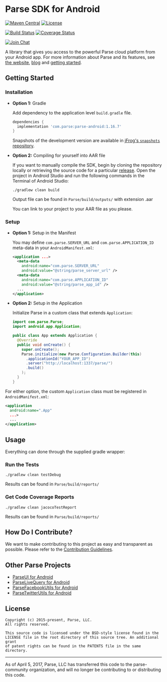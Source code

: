 # Parse SDK for Android

[![Maven Central][maven-svg]][maven-link]
[![License][license-svg]][license-link]

[![Build Status][build-status-svg]][build-status-link]
[![Coverage Status][coverage-status-svg]][coverage-status-link]

[![Join Chat](https://img.shields.io/badge/gitter-join%20chat%20%E2%86%92-brightgreen.svg)](https://gitter.im/ParsePlatform/Chat)

A library that gives you access to the powerful Parse cloud platform from your Android app.
For more information about Parse and its features, see [the website][parseplatform.org], [blog][blog] and [getting started][guide].

## Getting Started
### Installation
- **Option 1:** Gradle

  Add dependency to the application level `build.gradle` file.

  ```groovy
  dependencies {
    implementation 'com.parse:parse-android:1.16.7'
  }
  ```

  Snapshots of the development version are available in [jFrog's `snapshots` repository][snap].

- **Option 2:** Compiling for yourself into AAR file

  If you want to manually compile the SDK, begin by cloning the repository locally or retrieving the source code for a particular [release][releases]. Open the project in Android Studio and run the following commands in the Terminal of Android Studio:
  
  ```
  ./gradlew clean build
  ```
  Output file can be found in `Parse/build/outputs/` with extension .aar
  
  You can link to your project to your AAR file as you please.
    
 ### Setup
- **Option 1:** Setup in the Manifest

  You may define `com.parse.SERVER_URL` and `com.parse.APPLICATION_ID` meta-data in your `AndroidManifest.xml`:

  ```xml
  <application ...>
    <meta-data
      android:name="com.parse.SERVER_URL"
      android:value="@string/parse_server_url" />
    <meta-data
      android:name="com.parse.APPLICATION_ID"
      android:value="@string/parse_app_id" />
    ...
  </application>
  ```
  
- **Option 2:** Setup in the Application
  
  Initialize Parse in a custom class that extends `Application`:
  
  ```java
  import com.parse.Parse;
  import android.app.Application;

  public class App extends Application {
    @Override
    public void onCreate() {
      super.onCreate();
      Parse.initialize(new Parse.Configuration.Builder(this)
        .applicationId("YOUR_APP_ID")
        .server("http://localhost:1337/parse/")
        .build()
      );
    }
  }
  ```
  
 For either option, the custom `Application` class must be registered in `AndroidManifest.xml`:
 
 ```xml
 <application
   android:name=".App"
   ...>
   ...
 </application>
 ```

## Usage
Everything can done through the supplied gradle wrapper:

### Run the Tests
```
./gradlew clean testDebug
```
Results can be found in `Parse/build/reports/`

### Get Code Coverage Reports
```
./gradlew clean jacocoTestReport
```
Results can be found in `Parse/build/reports/`

## How Do I Contribute?
We want to make contributing to this project as easy and transparent as possible. Please refer to the [Contribution Guidelines][contributing].

## Other Parse Projects

 - [ParseUI for Android][parseui-link]
 - [ParseLiveQuery for Android][parselivequery-link]
 - [ParseFacebookUtils for Android][parsefacebookutils-link]
 - [ParseTwitterUtils for Android][parsetwitterutils-link]

## License
    Copyright (c) 2015-present, Parse, LLC.
    All rights reserved.

    This source code is licensed under the BSD-style license found in the
    LICENSE file in the root directory of this source tree. An additional grant
    of patent rights can be found in the PATENTS file in the same directory.

-----

As of April 5, 2017, Parse, LLC has transferred this code to the parse-community organization, and will no longer be contributing to or distributing this code.

 [parseplatform.org]: http://parseplatform.org/
 [blog]: http://blog.parse.com/
 [guide]: http://docs.parseplatform.org/android/guide/

 [latest]: https://search.maven.org/remote_content?g=com.parse&a=parse-android&v=LATEST
 [snap]: https://oss.jfrog.org/artifactory/oss-snapshot-local/com/parse/parse-android/
 
 [maven-svg]: https://maven-badges.herokuapp.com/maven-central/com.parse/parse-android/badge.svg?style=flat
 [maven-link]: https://maven-badges.herokuapp.com/maven-central/com.parse/parse-android
 
 [license-svg]: https://img.shields.io/badge/license-BSD-lightgrey.svg
 [license-link]: https://github.com/parse-community/Parse-SDK-Android/blob/master/LICENSE

 [build-status-svg]: https://travis-ci.org/parse-community/Parse-SDK-Android.svg?branch=master
 [build-status-link]: https://travis-ci.org/parse-community/Parse-SDK-Android
 
 [coverage-status-svg]: https://img.shields.io/codecov/c/github/parse-community/Parse-SDK-Android/master.svg
 [coverage-status-link]: https://codecov.io/github/parse-community/Parse-SDK-Android?branch=master
 
 [parseui-link]: https://github.com/parse-community/ParseUI-Android
 [parselivequery-link]: https://github.com/parse-community/ParseLiveQuery-Android
 
 [parsefacebookutils-link]: https://github.com/parse-community/ParseFacebookUtils-Android
 [parsetwitterutils-link]: https://github.com/parse-community/ParseTwitterUtils-Android

 [releases]: https://github.com/parse-community/Parse-SDK-Android/releases
 [contributing]: CONTRIBUTING.md
